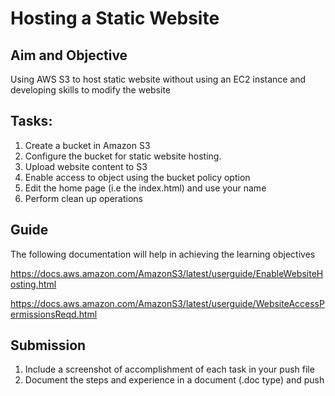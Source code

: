 #  Hosting a Static Website

## Aim and Objective
Using AWS S3 to host static website without using an EC2 instance and developing skills to modify the website

## Tasks:
1. Create a bucket in Amazon S3
2. Configure the bucket for static website hosting.
3. Upload website content to S3
4. Enable access to object using the bucket policy option
5. Edit the home page (i.e the index.html) and use your name
6. Perform clean up operations


## Guide 

The following documentation will help in achieving the learning objectives

 https://docs.aws.amazon.com/AmazonS3/latest/userguide/EnableWebsiteHosting.html

 https://docs.aws.amazon.com/AmazonS3/latest/userguide/WebsiteAccessPermissionsReqd.html

 ## Submission

 1. Include a screenshot of accomplishment of each task in your push file
 2. Document the steps and experience in a document (.doc type) and push
